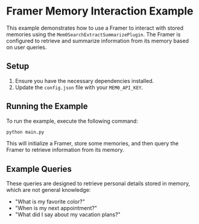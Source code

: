 # Framer Memory Interaction Example

This example demonstrates how to use a Framer to interact with stored memories using the `Mem0SearchExtractSummarizePlugin`. The Framer is configured to retrieve and summarize information from its memory based on user queries.

## Setup

1. Ensure you have the necessary dependencies installed.
2. Update the `config.json` file with your `MEM0_API_KEY`.

## Running the Example

To run the example, execute the following command:

```bash
python main.py
```

This will initialize a Framer, store some memories, and then query the Framer to retrieve information from its memory.

## Example Queries

These queries are designed to retrieve personal details stored in memory, which are not general knowledge:

- "What is my favorite color?"
- "When is my next appointment?"
- "What did I say about my vacation plans?"
